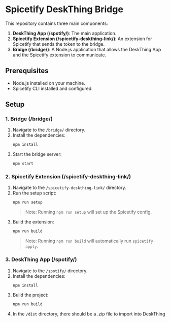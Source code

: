 # Spicetify DeskThing Bridge

This repository contains three main components:

1. **DeskThing App (/spotify/)**: The main application.
2. **Spicetify Extension (/spicetify-deskthing-link/)**: An extension for Spicetify that sends the token to the bridge.
3. **Bridge (/bridge/)**: A Node.js application that allows the DeskThing App and the Spicetify extension to communicate.

## Prerequisites

- Node.js installed on your machine.
- Spicetify CLI installed and configured.

## Setup

### 1. Bridge (/bridge/)

1. Navigate to the `/bridge/` directory.
2. Install the dependencies:
    ```sh
    npm install
    ```
3. Start the bridge server:
    ```sh
    npm start
    ```

### 2. Spicetify Extension (/spicetify-deskthing-link/)

1. Navigate to the `/spicetify-deskthing-link/` directory.
2. Run the setup script:
    ```sh
    npm run setup
    ```
    > Note: Running `npm run setup` will set up the Spicetify config.
3. Build the extension:
    ```sh
    npm run build
    ```
    > Note: Running `npm run build` will automatically run `spicetify apply`.

### 3. DeskThing App (/spotify/)

1. Navigate to the `/spotify/` directory.
2. Install the dependencies:
    ```sh
    npm install
    ```
3. Build the project:
    ```sh
    npm run build
    ```
4. In the `/dist` directory, there should be a .zip file to import into DeskThing
